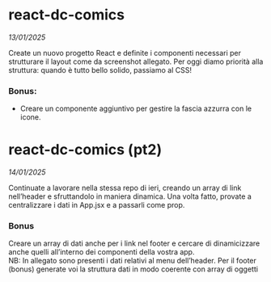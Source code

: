 # react-dc-comics
*13/01/2025*

Create un nuovo progetto React e definite i componenti necessari per strutturare il layout come da screenshot allegato.
Per oggi diamo priorità alla struttura: quando è tutto bello solido, passiamo al CSS!

### Bonus:
- Creare un componente aggiuntivo per gestire la fascia azzurra con le icone.


# react-dc-comics (pt2)
*14/01/2025*

Continuate a lavorare nella stessa repo di ieri, creando un array di link nell’header e sfruttandolo in maniera dinamica. 
Una volta fatto, provate a centralizzare i dati in App.jsx e a passarli come prop.

### Bonus
Creare un array di dati anche per i link nel footer e cercare di dinamicizzare anche quelli all’interno dei componenti della vostra app.  
NB: In allegato sono presenti i dati relativi al menu dell’header. Per il footer (bonus) generate voi la struttura dati in modo coerente con array di oggetti